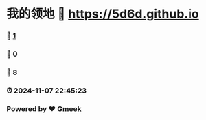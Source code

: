 # 我的领地 :link: https://5d6d.github.io 
### :page_facing_up: [1](https://5d6d.github.io/tag.html) 
### :speech_balloon: 0 
### :hibiscus: 8 
### :alarm_clock: 2024-11-07 22:45:23 
### Powered by :heart: [Gmeek](https://github.com/Meekdai/Gmeek)
